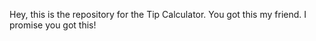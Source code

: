 Hey, this is the repository for the Tip Calculator. You got this my friend. I promise you got this!

